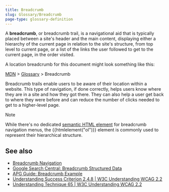 ```yaml
---
title: Breadcrumb
slug: Glossary/Breadcrumb
page-type: glossary-definition
---
```




A **breadcrumb**, or breadcrumb trail, is a navigational aid that is typically placed between a site's header and the main content, displaying either a hierarchy of the current page in relation to the site's structure, from top level to current page, or a list of the links the user followed to get to the current page, in the order visited.

A location breadcrumb for this document might look something like this:

[MDN](/) > [Glossary](/Glossary) > Breadcrumb

Breadcrumb trails enable users to be aware of their location within a website. This type of navigation, if done correctly, helps users know where they are in a site and how they got there. They can also help a user get back to where they were before and can reduce the number of clicks needed to get to a higher-level page.

> [!NOTE]
> While there's no dedicated [semantic HTML element](https://html.spec.whatwg.org/multipage/semantics-other.html#rel-up) for breadcrumb navigation menus, the {{htmlelement("ol")}} element is commonly used to represent their hierarchical structure.

## See also

- [Breadcrumb Navigation](/Web/CSS/Layout_cookbook/Breadcrumb_Navigation)
- [Google Search Central: Breadcrumb Structured Data](https://developers.google.com/search/docs/appearance/structured-data/breadcrumb)
- [APG Guide: Breadcrumb Example](https://www.w3.org/WAI/ARIA/apg/patterns/breadcrumb/examples/breadcrumb/)
- [Understanding Success Criterion 2.4.8 | W3C Understanding WCAG 2.2](https://www.w3.org/WAI/WCAG22/Understanding/location)
- [Understanding Technique 65 | W3C Understanding WCAG 2.2](https://www.w3.org/WAI/WCAG22/Techniques/general/G65)
